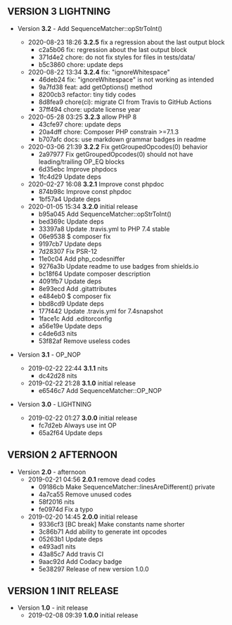 
## VERSION 3  LIGHTNING

 * Version **3.2** - Add SequenceMatcher::opStrToInt()
   * 2020-08-23 18:26  **3.2.5**  fix a regression about the last output block
      * c2a5b06 fix: regression about the last output block
      * 371d4e2 chore: do not fix styles for files in tests/data/
      * b5c3860 chore: update deps
   * 2020-08-22 13:34  **3.2.4**  fix: "ignoreWhitespace"
      * 46deb24 fix: "ignoreWhitespace" is not working as intended
      * 9a7fd38 feat: add getOptions() method
      * 8200cb3 refactor: tiny tidy codes
      * 8d8fea9 chore(ci): migrate CI from Travis to GitHub Actions
      * 37ff494 chore: update license year
   * 2020-05-28 03:25  **3.2.3**  allow PHP 8
      * 43cfe97 chore: update deps
      * 20a4dff chore: Composer PHP constrain >=7.1.3
      * b707afc docs: use markdown grammar badges in readme
   * 2020-03-06 21:39  **3.2.2**  Fix getGroupedOpcodes(0) behavior
      * 2a97977 Fix getGroupedOpcodes(0) should not have leading/trailing OP_EQ blocks
      * 6d35ebc Improve phpdocs
      * 1fc4d29 Update deps
   * 2020-02-27 16:08  **3.2.1**  Improve const phpdoc
      * 874b98c Improve const phpdoc
      * 1bf57a4 Update deps
   * 2020-01-05 15:34  **3.2.0**  initial release
      * b95a045 Add SequenceMatcher::opStrToInt()
      * bed369c Update deps
      * 33397a8 Update .travis.yml to PHP 7.4 stable
      * 06e9538 $ composer fix
      * 9197cb7 Update deps
      * 7d28307 Fix PSR-12
      * 11e0c04 Add php_codesniffer
      * 9276a3b Update readme to use badges from shields.io
      * bc18f64 Update composer description
      * 4091fb7 Update deps
      * 8e93ecd Add .gitattributes
      * e484eb0 $ composer fix
      * bbd8cd9 Update deps
      * 177f442 Update .travis.yml for 7.4snapshot
      * 1face1c Add .editorconfig
      * a56e19e Update deps
      * c4de6d3 nits
      * 53f82af Remove useless codes

 * Version **3.1** - OP_NOP
   * 2019-02-22 22:44  **3.1.1**  nits
      * dc42d28 nits
   * 2019-02-22 21:28  **3.1.0**  initial release
      * e6546c7 Add SequenceMatcher::OP_NOP

 * Version **3.0** - LIGHTNING
   * 2019-02-22 01:27  **3.0.0**  initial release
      * fc7d2eb Always use int OP
      * 65a2f64 Update deps

## VERSION 2  AFTERNOON

 * Version **2.0** - afternoon
   * 2019-02-21 04:56  **2.0.1**  remove dead codes
      * 09186cb Make SequenceMatcher::linesAreDifferent() private
      * 4a7ca55 Remove unused codes
      * 58f2016 nits
      * fe0974d Fix a typo
   * 2019-02-20 14:45  **2.0.0**  initial release
      * 9336cf3 [BC break] Make constants name shorter
      * 3c86b71 Add ability to generate int opcodes
      * 05263b1 Update deps
      * e493ad1 nits
      * 43a85c7 Add travis CI
      * 9aac92d Add Codacy badge
      * 5e38297 Release of new version 1.0.0

## VERSION 1  INIT RELEASE

 * Version **1.0** - init release
   * 2019-02-08 09:39  **1.0.0**  initial release